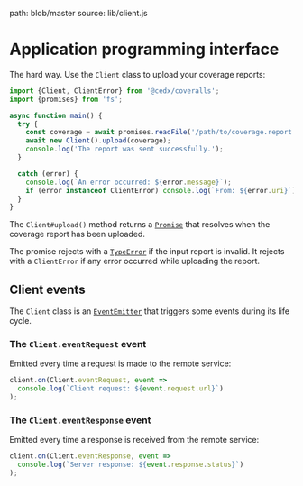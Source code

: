 path: blob/master
source: lib/client.js

# Application programming interface
The hard way. Use the `Client` class to upload your coverage reports:

```js
import {Client, ClientError} from '@cedx/coveralls';
import {promises} from 'fs';

async function main() {
  try {
    const coverage = await promises.readFile('/path/to/coverage.report', 'utf8');
    await new Client().upload(coverage);
    console.log('The report was sent successfully.');
  }

  catch (error) {
    console.log(`An error occurred: ${error.message}`);
    if (error instanceof ClientError) console.log(`From: ${error.uri}`);
  }
}
```

The `Client#upload()` method returns a [`Promise`](https://developer.mozilla.org/en-US/docs/Web/JavaScript/Reference/Global_Objects/Promise) that resolves when the coverage report has been uploaded.

The promise rejects with a [`TypeError`](https://developer.mozilla.org/en-US/docs/Web/JavaScript/Reference/Global_Objects/TypeError)
if the input report is invalid. It rejects with a `ClientError` if any error occurred while uploading the report.

## Client events
The `Client` class is an [`EventEmitter`](https://nodejs.org/api/events.html) that triggers some events during its life cycle.

### The `Client.eventRequest` event
Emitted every time a request is made to the remote service:

```js
client.on(Client.eventRequest, event =>
  console.log(`Client request: ${event.request.url}`)
);
```

### The `Client.eventResponse` event
Emitted every time a response is received from the remote service:

```js
client.on(Client.eventResponse, event =>
  console.log(`Server response: ${event.response.status}`)
);
```
